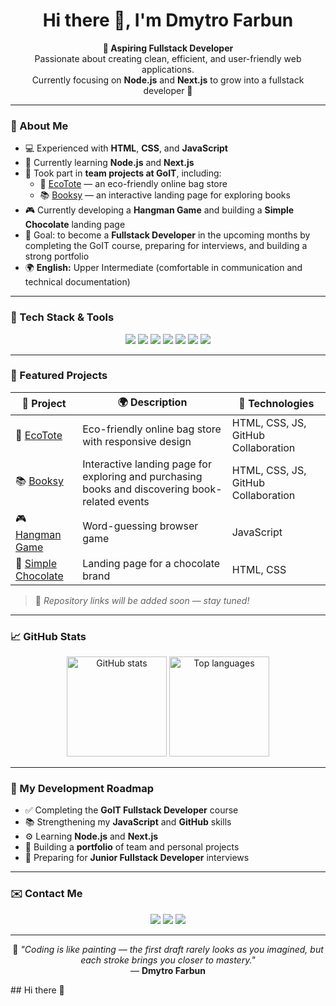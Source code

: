 <h1 align="center">Hi there 👋, I'm Dmytro Farbun</h1>

<p align="center">
  <b>🎯 Aspiring Fullstack Developer</b><br>
  Passionate about creating clean, efficient, and user-friendly web applications.<br>
  Currently focusing on <b>Node.js</b> and <b>Next.js</b> to grow into a fullstack developer 🚀
</p>

---

### 🧠 About Me
- 💻 Experienced with **HTML**, **CSS**, and **JavaScript**  
- 🌱 Currently learning **Node.js** and **Next.js**  
- 👥 Took part in **team projects at GoIT**, including:  
  - 👜 [EcoTote](#) — an eco-friendly online bag store  
  - 📚 [Booksy](#) — an interactive landing page for exploring books  
- 🎮 Currently developing a **Hangman Game** and building a **Simple Chocolate** landing page  
- 🎯 Goal: to become a **Fullstack Developer** in the upcoming months by completing the GoIT course, preparing for interviews, and building a strong portfolio  
- 🌍 **English:** Upper Intermediate (comfortable in communication and technical documentation)

---

### 🧰 Tech Stack & Tools

<p align="center">
  <!-- Frontend -->
  <img src="https://img.shields.io/badge/HTML5-E34F26?style=for-the-badge&logo=html5&logoColor=white"/>
  <img src="https://img.shields.io/badge/CSS3-1572B6?style=for-the-badge&logo=css3&logoColor=white"/>
  <img src="https://img.shields.io/badge/JavaScript-F7DF1E?style=for-the-badge&logo=javascript&logoColor=black"/>
  <!-- <img src="https://img.shields.io/badge/Next.js-000000?style=for-the-badge&logo=next.js&logoColor=white"/> -->

  <!-- Backend -->
  <!-- <img src="https://img.shields.io/badge/Node.js-43853D?style=for-the-badge&logo=node.js&logoColor=white"/> -->

  <!-- Tools -->
  <img src="https://img.shields.io/badge/Git-F05032?style=for-the-badge&logo=git&logoColor=white"/>
  <img src="https://img.shields.io/badge/GitHub-181717?style=for-the-badge&logo=github&logoColor=white"/>
  <img src="https://img.shields.io/badge/VS_Code-0078D4?style=for-the-badge&logo=visualstudiocode&logoColor=white"/>
  <img src="https://img.shields.io/badge/Figma-F24E1E?style=for-the-badge&logo=figma&logoColor=white"/>
</p>

---

### 🧩 Featured Projects

| 🧠 Project | 🌍 Description | 🧰 Technologies |
|------------|----------------|----------------|
| 👜 [EcoTote](#) | Eco-friendly online bag store with responsive design | HTML, CSS, JS, GitHub Collaboration |
| 📚 [Booksy](#) | Interactive landing page for exploring and purchasing books and discovering book-related events | HTML, CSS, JS, GitHub Collaboration |
| 🎮 [Hangman Game](#) | Word-guessing browser game | JavaScript |
| 🍫 [Simple Chocolate](#) | Landing page for a chocolate brand | HTML, CSS |

> 🔗 *Repository links will be added soon — stay tuned!*

---

### 📈 GitHub Stats
<p align="center">
  <img src="https://github-readme-stats.vercel.app/api?username=Diamond-FoxUA&show_icons=true&theme=radical" alt="GitHub stats" height="160"/>
  <img src="https://github-readme-stats.vercel.app/api/top-langs/?username=Diamond-FoxUA&layout=compact&theme=radical" alt="Top languages" height="160"/>
</p>

---

### 🧭 My Development Roadmap
- ✅ Completing the **GoIT Fullstack Developer** course  
- 📚 Strengthening my **JavaScript** and **GitHub** skills  
- ⚙️ Learning **Node.js** and **Next.js**  
- 🧩 Building a **portfolio** of team and personal projects  
- 🎯 Preparing for **Junior Fullstack Developer** interviews  

---

### ✉️ Contact Me
<p align="center">
  <a href="#"><img src="https://img.shields.io/badge/LinkedIn-0077B5?style=for-the-badge&logo=linkedin&logoColor=white"/></a>
  <a href="#"><img src="https://img.shields.io/badge/Telegram-26A5E4?style=for-the-badge&logo=telegram&logoColor=white"/></a>
  <a href="#"><img src="https://img.shields.io/badge/Email-D14836?style=for-the-badge&logo=gmail&logoColor=white"/></a>
</p>

---

<p align="center">
  🎨 <i>"Coding is like painting — the first draft rarely looks as you imagined, but each stroke brings you closer to mastery."</i><br>
  — <b>Dmytro Farbun</b>
</p>## Hi there 👋
